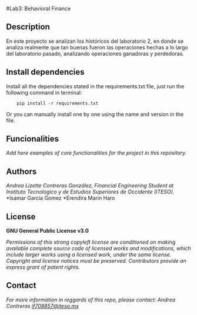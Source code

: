 #Lab3: Behavioral Finance

## Description
En este proyecto se analizan los históricos del laboratorio 2, en donde se analiza realmente que tan buenas fueron las operaciones hechas
a lo largo del laboratorio pasado, analizando operaciones ganadoras y perdedoras.

## Install dependencies

Install all the dependencies stated in the requirements.txt file, just run the following command in terminal:

        pip install -r requirements.txt
        
Or you can manually install one by one using the name and version in the file.

## Funcionalities

*Add here examples of core functionalities for the project in this repository.*

## Authors
*Andrea Lizette Contreras González, Financial Engineering Student at Instituto Tecnologico y de Estudios Superiores de Occidente (ITESO).*
*Isamar Garcia Gomez
*Erendira Marin Haro

## License
**GNU General Public License v3.0** 

*Permissions of this strong copyleft license are conditioned on making available 
complete source code of licensed works and modifications, which include larger 
works using a licensed work, under the same license. Copyright and license notices 
must be preserved. Contributors provide an express grant of patent rights.*

## Contact
*For more information in reggards of this repo, please contact:
  Andrea Contreras  if708857@iteso.mx*

